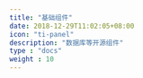 ```yaml
---
title: "基础组件"
date: 2018-12-29T11:02:05+08:00
icon: "ti-panel"
description: "数据库等开源组件"
type : "docs"
weight : 10
---
```





